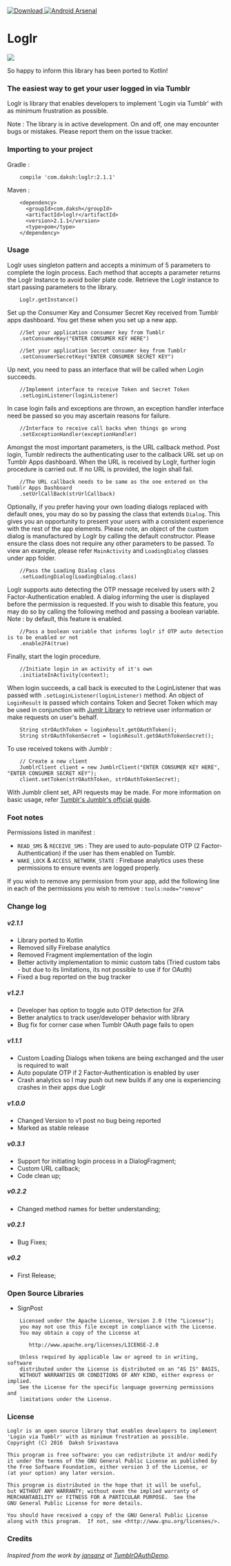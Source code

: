 [ ![Download](https://api.bintray.com/packages/dakshsrivastava/maven/Loglr/images/download.svg) ](https://bintray.com/dakshsrivastava/maven/Loglr/_latestVersion) [![Android Arsenal](https://img.shields.io/badge/Android%20Arsenal-Loglr-green.svg?style=true)](https://android-arsenal.com/details/1/3265)
# Loglr #

![](https://res.cloudinary.com/hashnode/image/upload/w_200,h_200/v1458728299/fuo7n9epkkxyafihrlhz.jpg)

So happy to inform this library has been ported to Kotlin!

### The easiest way to get your user logged in via Tumblr ###

Loglr is library that enables developers to implement 'Login via Tumblr' with as minimum frustration as possible.

Note : The library is in active development. On and off, one may encounter bugs or mistakes. Please report them on the issue tracker.

### Importing to your project ###
Gradle : 
        
        compile 'com.daksh:loglr:2.1.1'

Maven : 

        <dependency>
          <groupId>com.daksh</groupId>
          <artifactId>loglr</artifactId>
          <version>2.1.1</version>
          <type>pom</type>
        </dependency>

### Usage ###

Loglr uses singleton pattern and accepts a minimum of 5 parameters to complete the login process. Each method that accepts a parameter returns the Loglr Instance to avoid boiler plate code.
Retrieve the Loglr instance to start passing parameters to the library. 

        Loglr.getInstance()

Set up the Consumer Key and Consumer Secret Key received from Tumblr apps dashboard. You get these when you set up a new app.
 
        //Set your application consumer key from Tumblr
        .setConsumerKey("ENTER CONSUMER KEY HERE")
         
        //Set your application Secret consumer key from Tumblr
        .setConsumerSecretKey("ENTER CONSUMER SECRET KEY")

Up next, you need to pass an interface that will be called when Login succeeds.
  
        //Implement interface to receive Token and Secret Token
        .setLoginListener(loginListener) 

In case login fails and exceptions are thrown, an exception handler interface need be passed so you may ascertain reasons for failure.

        //Interface to receive call backs when things go wrong
        .setExceptionHandler(exceptionHandler)

Amongst the most important parameters, is the URL callback method. Post login, Tumblr redirects the authenticating user to the callback URL set up on Tumblr Apps dashboard. When the URL is received by Loglr, further login procedure is carried out. If no URL is provided, the login shall fail.

        //The URL callback needs to be same as the one entered on the Tumblr Apps Dashboard
        .setUrlCallBack(strUrlCallback)

Optionally, if you prefer having your own loading dialogs replaced with default ones, you may do so by passing the class that extends `Dialog`. This gives you an opportunity to present your users with a consistent experience with the rest of the app elements.
Please note, an object of the custom dialog is manufactured by Loglr by calling the default constructor. Please ensure the class does not require any other parameters to be passed. To view an example, please refer `MainActivity` and `LoadingDialog` classes under app folder.
        
        //Pass the Loading Dialog class
        .setLoadingDialog(LoadingDialog.class)

Loglr supports auto detecting the OTP message received by users with 2 Factor-Authentication enabled. A dialog informing the user is displayed before the permission is requested. If you wish to disable this feature, you may do so by calling the following method and passing a boolean variable. Note : by default, this feature is enabled.    

        //Pass a boolean variable that informs loglr if OTP auto detection is to be enabled or not
        .enable2FA(true)

Finally, start the login procedure.

        //Initiate login in an activity of it's own
        .initiateInActivity(context);

When login succeeds, a call back is executed to the LoginListener that was passed with `.setLoginListener(loginListener)` method. An object of `LoginResult` is passed which contains Token and Secret Token  which may be used in conjunction with [Jumlr Library](https://github.com/tumblr/jumblr) to retrieve user information or make requests on user's behalf.

        String strOAuthToken = loginResult.getOAuthToken();
        String strOAuthTokenSecret = loginResult.getOAuthTokenSecret();

To use received tokens with Jumblr :
        
        // Create a new client
        JumblrClient client = new JumblrClient("ENTER CONSUMER KEY HERE", "ENTER CONSUMER SECRET KEY");
        client.setToken(strOAuthToken, strOAuthTokenSecret);

With Jumblr client set, API requests may be made. For more information on basic usage, refer [Tumblr's Jumblr's official guide](https://github.com/tumblr/jumblr).

### Foot notes ###
Permissions listed in manifest :
* `READ_SMS` & `RECEIVE_SMS` : They are used to auto-populate OTP (2 Factor-Authentication) if the user has them enabled on Tumblr.
* `WAKE_LOCK` & `ACCESS_NETWORK_STATE` : Firebase analytics uses these permissions to ensure events are logged properly.

If you wish to remove any permission from your app, add the following line in each of the permissions you wish to remove : `tools:node="remove"`

### Change log ###

##### v2.1.1 #####
* Library ported to Kotlin
* Removed silly Firebase analytics
* Removed Fragment implementation of the login
* Better activity implementation to mimic custom tabs (Tried custom tabs - but due to its limitations, its not possible to use if for OAuth)
* Fixed a bug reported on the bug tracker

##### v1.2.1 #####
* Developer has option to toggle auto OTP detection for 2FA
* Better analytics to track user/developer behavior with library
* Bug fix for corner case when Tumblr OAuth page fails to open

##### v1.1.1 #####
* Custom Loading Dialogs when tokens are being exchanged and the user is required to wait
* Auto populate OTP if 2 Factor-Authentication is enabled by user
* Crash analytics so I may push out new builds if any one is experiencing crashes in their apps due Loglr 

##### v1.0.0 #####
* Changed Version to v1 post no bug being reported
* Marked as stable release

##### v0.3.1 #####
* Support for initiating login process in a DialogFragment;
* Custom URL callback;
* Code clean up;

##### v0.2.2 #####
* Changed method names for better understanding;

##### v0.2.1 #####
* Bug Fixes;

##### v0.2 #####
* First Release;

### Open Source Libraries ###

* SignPost

```
    Licensed under the Apache License, Version 2.0 (the "License");
    you may not use this file except in compliance with the License.
    You may obtain a copy of the License at

       http://www.apache.org/licenses/LICENSE-2.0
    
    Unless required by applicable law or agreed to in writing, software
    distributed under the License is distributed on an "AS IS" BASIS,
    WITHOUT WARRANTIES OR CONDITIONS OF ANY KIND, either express or implied.
    See the License for the specific language governing permissions and
    limitations under the License.
```

### License ###


    Loglr is an open source library that enables developers to implement 'Login via Tumblr' with as minimum frustration as possible.
    Copyright (C) 2016  Daksh Srivastava

    This program is free software: you can redistribute it and/or modify
    it under the terms of the GNU General Public License as published by
    the Free Software Foundation, either version 3 of the License, or
    (at your option) any later version.

    This program is distributed in the hope that it will be useful,
    but WITHOUT ANY WARRANTY; without even the implied warranty of
    MERCHANTABILITY or FITNESS FOR A PARTICULAR PURPOSE.  See the
    GNU General Public License for more details.

    You should have received a copy of the GNU General Public License
    along with this program.  If not, see <http://www.gnu.org/licenses/>.

### Credits ####
###### Inspired from the work by [jansanz](https://github.com/jansanz) at [TumblrOAuthDemo](https://github.com/jansanz/TumblrOAuthDemo). ######
